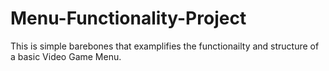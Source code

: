# Menu-Functionality-Project
 This is simple barebones that examplifies the functionailty and structure of a basic Video Game Menu.
